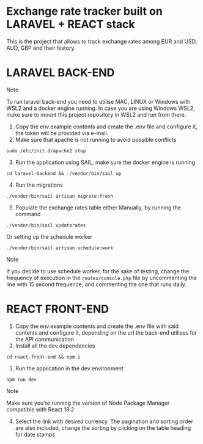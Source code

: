 # Exchange rate tracker built on LARAVEL + REACT stack

This is the project that allows to track exchange rates among EUR and USD, AUD, GBP and their history.

# LARAVEL BACK-END

> [!NOTE]
> To run laravel back-end you need to utilise MAC, LINUX or Windows with WSL2 and a docker engine running.
> In case you are using Windows WSL2, make sure to mount this project repository in WSL2 and run from there.

1) Copy the env.example contents and create the .env file and configure it, the token will be provided via e-mail.
2) Make sure that apache is not running to avoid possible conflicts

```
sudo /etc/init.d/apache2 stop
```

3) Run the application using SAIL, make sure the docker engine is running

```
cd laravel-backend && ./vendor/bin/sail up
```

4) Run the migrations
```
./vendor/bin/sail artisan migrate:fresh
```

5) Populate the exchange rates table either
Manually, by running the command
```
./vendor/bin/sail updaterates
```
Or setting up the schedule worker
```
./vendor/bin/sail artisan schedule:work
```
> [!NOTE]
> If you decide to use schedule worker, for the sake of testing, change the frequency of execution in the
> ```routes/console.php``` file by uncommenting the line with 15 second frequence, and commenting the one that runs daily.

# REACT FRONT-END

1) Copy the env.example contents and create the .env file with said contents and configure it, depending on the url the back-end utilises for the API communication
2) Install all the dev dependencies
```
cd react-front-end && npm i
```
3) Run the application in the dev environment
```
npm run dev
```
> [!NOTE]
> Make sure you're running the version of Node Package Manager compatible with React 18.2
4) Select the link with desired currency. The pagination and sorting order are also included, change the sorting by clicking on the table heading for date stamps
